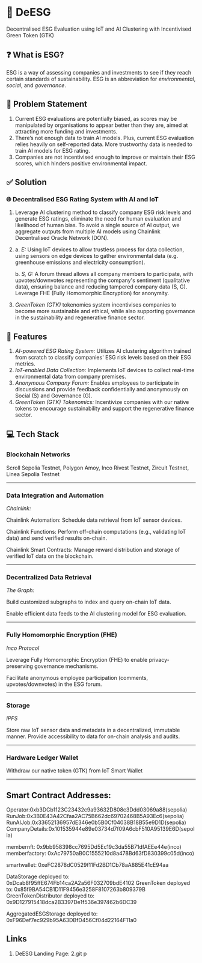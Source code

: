 # 🌱 DeESG

Decentralised ESG Evaluation using IoT and AI Clustering with Incentivised Green Token (GTK)

## ❓ What is ESG?

ESG is a way of assessing companies and investments to see if they reach certain standards of sustainability. ESG is an abbreviation for _environmental_, _social_, and _governance_.

## 📌 Problem Statement

1. Current ESG evaluations are potentially biased, as scores may be manipulated by organisations to appear better than they are, aimed at attracting more funding and investments.
2. There’s not enough data to train AI models. Plus, current ESG evaluation relies heavily on self-reported data. More trustworthy data is needed to train AI models for ESG rating.
3. Companies are not incentivised enough to improve or maintain their ESG scores, which hinders positive environmental impact.

## ✅ Solution

### 🌐 Decentralised ESG Rating System with AI and IoT

1. Leverage AI clustering method to classify company ESG risk levels and generate ESG ratings, eliminate the need for human evaluation and likelihood of human bias. To avoid a single source of AI output, we aggregate outputs from multiple AI models using Chainlink Decentralised Oracle Network (DON).
2. a. _E:_ Using IoT devices to allow trustless process for data collection, using sensors on edge devices to gather environmental data (e.g. greenhouse emissions and electricity consumption).

   b. _S, G:_ A forum thread allows all company members to participate, with upvotes/downvotes representing the company's sentiment (qualitative data), ensuring balance and reducing tampered company data (S, G). Leverage FHE (Fully Homomorphic Encryption) for anonymity.

3. _GreenToken (GTK)_ tokenomics system incentivises companies to become more sustainable and ethical, while also supporting governance in the sustainability and regenerative finance sector.

## 🚀 Features

1. _AI-powered ESG Rating System:_ Utilizes AI clustering algorithm trained from scratch to classify companies' ESG risk levels based on their ESG metrics.
2. _IoT-enabled Data Collection:_ Implements IoT devices to collect real-time environmental data from company premises.
3. _Anonymous Company Forum:_ Enables employees to participate in discussions and provide feedback confidentially and anonymously on Social (S) and Governance (G).
4. _GreenToken (GTK) Tokenomics:_ Incentivize companies with our native tokens to encourage sustainability and support the regenerative finance sector.

## 💻 Tech Stack

### Blockchain Networks

Scroll Sepolia Testnet, Polygon Amoy, Inco Rivest Testnet, Zircuit Testnet, Linea Sepolia Testnet

---

### Data Integration and Automation

_Chainlink:_

Chainlink Automation: Schedule data retrieval from IoT sensor devices.

Chainlink Functions: Perform off-chain computations (e.g., validating IoT data) and send verified results on-chain.

Chainlink Smart Contracts: Manage reward distribution and storage of verified IoT data on the blockchain.

---

### Decentralized Data Retrieval

_The Graph:_

Build customized subgraphs to index and query on-chain IoT data.

Enable efficient data feeds to the AI clustering model for ESG evaluation.

---

### Fully Homomorphic Encryption (FHE)

_Inco Protocol_

Leverage Fully Homomorphic Encryption (FHE) to enable privacy-preserving governance mechanisms.

Facilitate anonymous employee participation (comments, upvotes/downvotes) in the ESG forum.

---

### Storage

_IPFS_

Store raw IoT sensor data and metadata in a decentralized, immutable manner.
Provide accessibility to data for on-chain analysis and audits.

---

### Hardware Ledger Wallet

Withdraw our native token (GTK) from IoT Smart Wallet

---

## Smart Contract Addresses:

Operator:0xb3DCb1123C23432c9a93632D808c3Ddd03069a88(sepolia)
RunJob:0x3B0E43A42Cfaa2AC75B662dc69702468B5A93Ec6(sepolia)
RunAIJob:0x33652136957dE346e0b5B0Cf04038B18B55e9D1D(sepolia)
CompanyDetails:0x101535944e89e03734d7f09A6cbF510A95139E6D(sepolia)

membernft: 0x9bb958398cc7695Dd5Ec19c3da55B71dfAEEe44e(inco)
memberfactory: 0xAc79750aB0C1555210d8a478Bd63fD830399c05d(inco)

smartwallet: 0xeFC2878dC0529f11Fd2BD1Cb78aA885E41cE94aa

DataStorage deployed to: 0xDcab8f95ffE674Fb14ca2A2a56F032709bdE4102
GreenToken deployed to: 0x85f9BA54CB1D11F9456e3258F8107263b809379B
GreenTokenDistributor deployed to: 0x9D127915418dca2B3397De1f536e397462b6DC39

AggregatedESGStorage deployed to: 0xF96Def7ec929b95A63DBfD456Cf04d22164F11a0

## Links

1. DeESG Landing Page:
2.git p
